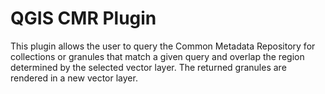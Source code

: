 # QGIS CMR Plugin

This plugin allows the user to query the Common Metadata Repository for collections or granules that match a given query and overlap the region determined by the selected vector layer. The returned granules are rendered in a new vector layer.